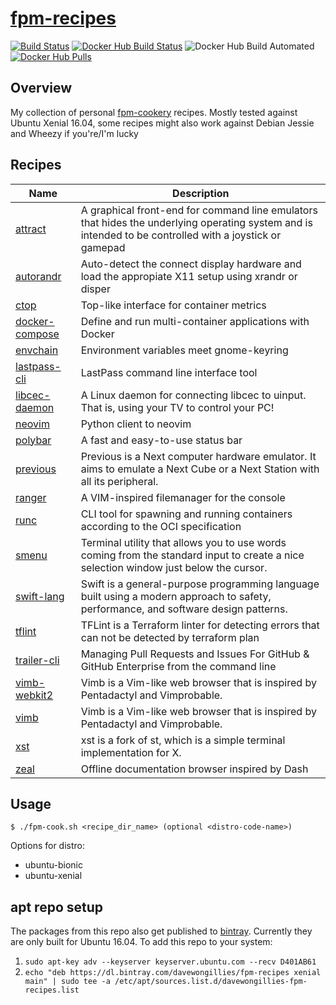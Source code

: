 # [fpm-recipes](https://hub.docker.com/r/davewongillies/fpm-recipes/)

[![Build Status](https://travis-ci.org/davewongillies/fpm-recipes.svg?branch=master)](https://travis-ci.org/davewongillies/fpm-recipes) [![Docker Hub Build Status](https://img.shields.io/docker/build/davewongillies/fpm-recipes.svg)](https://hub.docker.com/r/davewongillies/fpm-recipes/builds/) ![Docker Hub Build Automated](https://img.shields.io/docker/automated/davewongillies/fpm-recipes.svg) [![Docker Hub Pulls](https://img.shields.io/docker/pulls/davewongillies/fpm-recipes.svg)](https://hub.docker.com/r/davewongillies/fpm-recipes/)

## Overview

My collection of personal [fpm-cookery](https://github.com/bernd/fpm-cookery) recipes. Mostly tested against Ubuntu Xenial 16.04, some recipes might also work against Debian Jessie and Wheezy if you're/I'm lucky

## Recipes
|Name|Description|
|----|-----------|
|[attract](http://www.attractmode.org)|A graphical front-end for command line emulators that hides the underlying operating system and is intended to be controlled with a joystick or gamepad|
|[autorandr](https://github.com/wertarbyte/autorandr)|Auto-detect the connect display hardware and load the appropiate X11 setup using xrandr or disper|
|[ctop](https://ctop.sh)|Top-like interface for container metrics|
|[docker-compose](https://github.com/docker/compose)|Define and run multi-container applications with Docker|
|[envchain](https://github.com/sorah/envchain)|Environment variables meet gnome-keyring|
|[lastpass-cli](https://github.com/lastpass/lastpass-cli)|LastPass command line interface tool|
|[libcec-daemon](https://github.com/benklop/libcec-daemon)|A Linux daemon for connecting libcec to uinput. That is, using your TV to control your PC!|
|[neovim](https://github.com/neovim/python-client)|Python client to neovim|
|[polybar](https://github.com/jaagr/polybar)|A fast and easy-to-use status bar|
|[previous](http://previous.alternative-system.com/)|Previous is a Next computer hardware emulator. It aims to emulate a Next Cube or a Next Station with all its peripheral.|
|[ranger](https://github.com/ranger/ranger)|A VIM-inspired filemanager for the console|
|[runc](https://github.com/opencontainers/runc)|CLI tool for spawning and running containers according to the OCI specification|
|[smenu](https://github.com/p-gen/smenu)|Terminal utility that allows you to use words coming from the standard input to create a nice selection window just below the cursor.|
|[swift-lang](https://swift.org)|Swift is a general-purpose programming language built using a modern approach to safety, performance, and software design patterns.|
|[tflint](https://github.com/wata727/tflint)|TFLint is a Terraform linter for detecting errors that can not be detected by terraform plan|
|[trailer-cli](https://github.com/ptsochantaris/trailer-cli)|Managing Pull Requests and Issues For GitHub & GitHub Enterprise from the command line|
|[vimb-webkit2](https://github.com/fanglingsu/vimb)|Vimb is a Vim-like web browser that is inspired by Pentadactyl and Vimprobable.|
|[vimb](https://github.com/fanglingsu/vimb)|Vimb is a Vim-like web browser that is inspired by Pentadactyl and Vimprobable.|
|[xst](https://github.com/neeasade/xst)|xst is a fork of st, which is a simple terminal implementation for X.|
|[zeal](https://zealdocs.org)|Offline documentation browser inspired by Dash|

## Usage

```
$ ./fpm-cook.sh <recipe_dir_name> (optional <distro-code-name>)
```

Options for distro:

  * ubuntu-bionic
  * ubuntu-xenial

## apt repo setup

The packages from this repo also get published to [bintray](https://bintray.com/davewongillies/fpm-recipes). Currently they are only built for Ubuntu 16.04. To add this repo to your system:
1. `sudo apt-key adv --keyserver keyserver.ubuntu.com --recv D401AB61`
1. `echo "deb https://dl.bintray.com/davewongillies/fpm-recipes xenial main" | sudo tee -a /etc/apt/sources.list.d/davewongillies-fpm-recipes.list`

